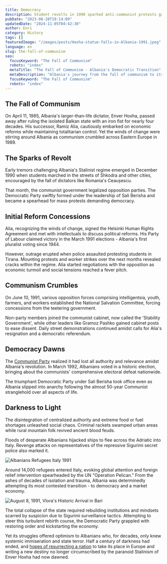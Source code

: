 ```yaml
---
title: Democracy
description: Student revolts in 1990 sparked anti-communist protests gathering momentum through 1991, until Albania transitioned from Europe's last Stalinist state to embryonic democracy despite turbulence.
pubDate: "2023-08-28T19:14:09"
updatedDate: "2024-11-05T04:42:30"
author: Enri
category: History
tags: []
featuredImage: "/images/posts/Hoxha-statue-falls-in-Albania-1991.jpeg"
language: en
slug: the-fall-of-communism
seo:
  focusKeyword: "The Fall of Communism"
  robots: "index"
  metaTitle: "The Fall of Communism - Albania's Democratic Transition"
  metaDescription: "Albania's journey from the fall of communism to its ongoing democracy. From economic reforms to EU aspirations, discover how Albania is embracing change."
  focusKeyword: "The Fall of Communism"
  robots: "index"
---
```


## The Fall of Communism

On April 11, 1985, Albania's larger-than-life dictator, Enver Hoxha, passed away after ruling the isolated Balkan state with an iron fist for nearly four decades. His successor, Ramiz Alia, cautiously embarked on economic reforms while maintaining totalitarian control. Yet the winds of change were stirring around Albania as communism crumbled across Eastern Europe in 1989.

## The Sparks of Revolt

Early tremors challenging Albania's Stalinist regime emerged in December 1990 when students marched in the streets of Shkodra and other cities, encouraged by the fall of dictators like Romania's Ceaușescu.

That month, the communist government legalized opposition parties. The Democratic Party swiftly formed under the leadership of Sali Berisha and became a spearhead for mass protests demanding democracy.

## Initial Reform Concessions

Alia, recognizing the winds of change, signed the Helsinki Human Rights Agreement and met with intellectuals to discuss political reforms. His Party of Labour claimed victory in the March 1991 elections - Albania's first pluralist voting since 1944.

However, outrage erupted when police assaulted protesting students in Tirana. Mounting protests and worker strikes over the next months revealed cracks within the regime. Alia started negotiations with the opposition as economic turmoil and social tensions reached a fever pitch.

## Communism Crumbles

On June 10, 1991, various opposition forces comprising intelligentsia, youth, farmers, and workers established the National Salvation Committee, forcing concessions from the teetering government.

Non-party members joined the communist cabinet, now called the 'Stability Government', while other leaders like Gramoz Pashko gained cabinet posts to ease dissent. Daily street demonstrations continued amidst calls for Alia's resignation and a democratic referendum.

## Democracy Dawns

The [Communist Party](https://albaniavisit.com/communist-era/) realized it had lost all authority and relevance amidst Albania's revolution. In March 1992, Albanians voted in a historic election, bringing about the communists' comprehensive electoral defeat nationwide.

The triumphant Democratic Party under Sali Berisha took office even as Albania slipped into anarchy following the almost 50-year Communist stranglehold over all aspects of life.

## Darkness to Light

The disintegration of centralized authority and extreme food or fuel shortages unleashed social chaos. Criminal rackets swamped urban areas while rural mountain folk revived ancient blood feuds.

Floods of desperate Albanians hijacked ships to flee across the Adriatic into Italy. Revenge attacks on representatives of the repressive Sigurimi secret police also marked it.

![Albanians Refugees Italy 1991](/images/posts/Albanians-Refugees-Italy-1991-1024x693.jpg)

Around 14,000 refugees entered Italy, evoking global attention and foreign relief intervention spearheaded by the UN "Operation Pelican." From the ashes of decades of isolation and trauma, Albania was determinedly attempting its most contested transition - to democracy and a market economy.

![August 8, 1991, Vlora's Historic Arrival in Bari](/images/posts/August-8-1991-Vloras-Historic-Arrival-in-Bari-1024x576.jpeg)

The total collapse of the state required rebuilding institutions and mindsets scarred by suspicion due to Sigurimi surveillance tactics. Attempting to steer this turbulent rebirth course, the Democratic Party grappled with restoring order and kickstarting the economy.

Yet its struggles offered optimism to Albanians who, for decades, only knew systemic immiseration and state terror. Half a century of darkness had ended, and [hopes of resurrecting a nation](https://albaniavisit.com/modern-day-albania/) to take its place in Europe and writing a new destiny no longer circumscribed by the paranoid Stalinism of Enver Hoxha had now dawned.


